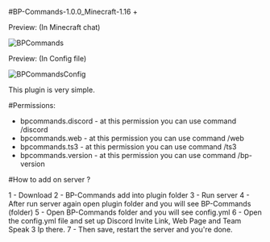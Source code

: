 #BP-Commands-1.0.0_Minecraft-1.16 +

Preview: (In Minecraft chat)


![BPCommands](https://user-images.githubusercontent.com/70117557/117727839-dc363080-b1e8-11eb-9569-d7c17c0b700d.png)


Preview: (In Config file)


![BPCommandsConfig](https://user-images.githubusercontent.com/70117557/117728080-3df69a80-b1e9-11eb-9956-5d629f06c076.png)



This plugin is very simple.


#Permissions:

- bpcommands.discord - at this permission you can use command /discord
- bpcommands.web - at this permission you can use command /web
- bpcommands.ts3 - at this permission you can use command /ts3
- bpcommands.version - at this permission you can use command /bp-version


#How to add on server ? 

1 - Download
2 - BP-Commands add into plugin folder
3 - Run server
4 - After run server again open plugin folder and you will see BP-Commands (folder) 
5 - Open BP-Commands folder and you will see config.yml
6 - Open the config.yml file and set up Discord Invite Link, Web Page and Team Speak 3 Ip there.
7 - Then save, restart the server and you're done.
